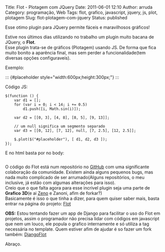 Title: Flot - Plotagem com JQuery
Date: 2011-06-01 12:10
Author: arruda
Category: programação, Web
Tags: flot, grafico, javascript, jquery, js, plot, plotagem
Slug: flot-plotagem-com-jquery
Status: published

Esse otimo plugin para JQuery permite fáceis e maravilhosos gráficos!

Estive nos últimos dias utilizando no trabalho um plugin muito bacana de JQuery, o **Flot**.  
Esse plugin trata-se de gráficos (Plotagem) usando JS. De forma que fica muito bonito a aparência final, mas sem perder a funcionalidade(tem diversas opções configuraveis).

<p>

Exemplo:  

<script src="wp-content/scripts/flot/jquery.js" type="text/javascript"></script>

  

<script src="wp-content/scripts/flot/jquery.flot.js" type="text/javascript"></script>

  

<script src="wp-content/scripts/flot/exemploFlotBasic.js" type="text/javascript"></script>
</p>

::: {#placeholder style="width:600px;height:300px;"}
:::

Código JS:

``` {lang="JavaScript" line="1"}
$(function () {
    var d1 = [];
    for (var i = 0; i < 14; i += 0.5)
        d1.push([i, Math.sin(i)]);

    var d2 = [[0, 3], [4, 8], [8, 5], [9, 13]];

    // um null significa um segmento separado
    var d3 = [[0, 12], [7, 12], null, [7, 2.5], [12, 2.5]];

    $.plot($("#placeholder"), [ d1, d2, d3 ]);
});
```

E no html basta por no body:

``` {lang="html"}
```

  
  
O código do Flot está num repositório no [GitHub](https://github.com/flot/flot) com uma significante colaboração da comunidade. Existem ainda alguns pequenos bugs, mas nada muito complicado de ser arrumado(Alguns repositórios, o meu inclusive, já estão com algumas alterações para isso).  
Creio que o que falta agora para esse incrivel plugin seja uma parte de **Grafico 3D**(e ai [Zeno](http://blog.zenorocha.com/) e Zanoni, afim de forkar?)  
Basicamente é isso o que tinha a dizer, para quem quiser saber mais, basta entrar na página do projeto: [Flot](http://code.google.com/p/flot/)

**OBS:** Estou tentando fazer um app de Django para facilitar o uso do Flot em projetos, assim o programador não precisa lidar com códigos em javascript que nem um louco, ele popula o grafico internamente e só utiliza a tag necessária no template. Quem estiver afim de ajudar é so fazer um fork também: [DjangoFlot](https://arruda@github.com/arruda/DjangoFlot)

Abraço.
